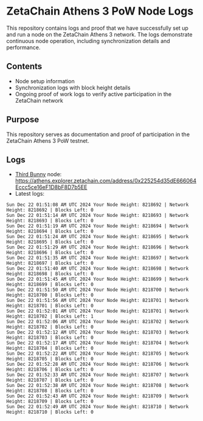 # ZetaChain Athens 3 PoW Node Logs
This repository contains logs and proof that we have successfully set up and run a node on the ZetaChain Athens 3 network. The logs demonstrate continuous node operation, including synchronization details and performance.

## Contents
- Node setup information
- Synchronization logs with block height details
- Ongoing proof of work logs to verify active participation in the ZetaChain network

## Purpose
This repository serves as documentation and proof of participation in the ZetaChain Athens 3 PoW testnet.

## Logs

- [Third Bunny](https://thirdbunny.xyz/) node: https://athens.explorer.zetachain.com/address/0x225254d35dE666064Eccc5ce16eF1D8bF8D7b5EE
- Latest logs:
```
Sun Dec 22 01:51:08 AM UTC 2024 Your Node Height: 8218692 | Network Height: 8218692 | Blocks Left: 0
Sun Dec 22 01:51:14 AM UTC 2024 Your Node Height: 8218693 | Network Height: 8218693 | Blocks Left: 0
Sun Dec 22 01:51:19 AM UTC 2024 Your Node Height: 8218694 | Network Height: 8218694 | Blocks Left: 0
Sun Dec 22 01:51:24 AM UTC 2024 Your Node Height: 8218695 | Network Height: 8218695 | Blocks Left: 0
Sun Dec 22 01:51:29 AM UTC 2024 Your Node Height: 8218696 | Network Height: 8218696 | Blocks Left: 0
Sun Dec 22 01:51:35 AM UTC 2024 Your Node Height: 8218697 | Network Height: 8218697 | Blocks Left: 0
Sun Dec 22 01:51:40 AM UTC 2024 Your Node Height: 8218698 | Network Height: 8218698 | Blocks Left: 0
Sun Dec 22 01:51:45 AM UTC 2024 Your Node Height: 8218699 | Network Height: 8218699 | Blocks Left: 0
Sun Dec 22 01:51:50 AM UTC 2024 Your Node Height: 8218700 | Network Height: 8218700 | Blocks Left: 0
Sun Dec 22 01:51:56 AM UTC 2024 Your Node Height: 8218701 | Network Height: 8218701 | Blocks Left: 0
Sun Dec 22 01:52:01 AM UTC 2024 Your Node Height: 8218701 | Network Height: 8218702 | Blocks Left: 1
Sun Dec 22 01:52:06 AM UTC 2024 Your Node Height: 8218702 | Network Height: 8218702 | Blocks Left: 0
Sun Dec 22 01:52:12 AM UTC 2024 Your Node Height: 8218703 | Network Height: 8218703 | Blocks Left: 0
Sun Dec 22 01:52:17 AM UTC 2024 Your Node Height: 8218704 | Network Height: 8218704 | Blocks Left: 0
Sun Dec 22 01:52:22 AM UTC 2024 Your Node Height: 8218705 | Network Height: 8218705 | Blocks Left: 0
Sun Dec 22 01:52:28 AM UTC 2024 Your Node Height: 8218706 | Network Height: 8218706 | Blocks Left: 0
Sun Dec 22 01:52:33 AM UTC 2024 Your Node Height: 8218707 | Network Height: 8218707 | Blocks Left: 0
Sun Dec 22 01:52:38 AM UTC 2024 Your Node Height: 8218708 | Network Height: 8218708 | Blocks Left: 0
Sun Dec 22 01:52:43 AM UTC 2024 Your Node Height: 8218709 | Network Height: 8218709 | Blocks Left: 0
Sun Dec 22 01:52:49 AM UTC 2024 Your Node Height: 8218710 | Network Height: 8218710 | Blocks Left: 0
```

